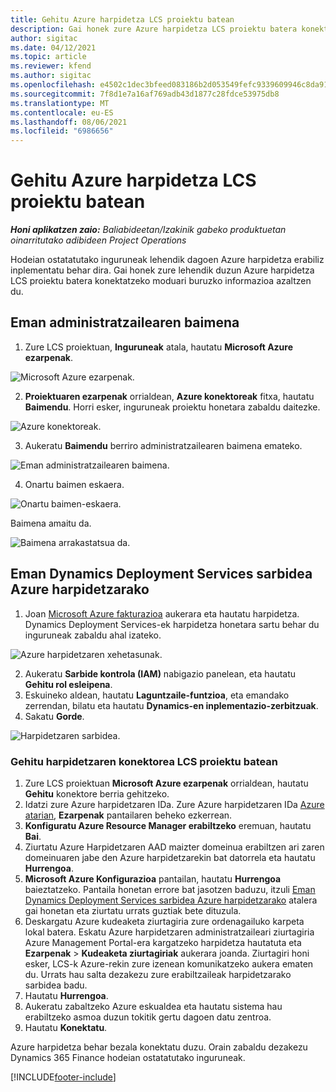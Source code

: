 ```yaml
---
title: Gehitu Azure harpidetza LCS proiektu batean
description: Gai honek zure Azure harpidetza LCS proiektu batera konektatzeko moduari buruzko informazioa eskaintzen du.
author: sigitac
ms.date: 04/12/2021
ms.topic: article
ms.reviewer: kfend
ms.author: sigitac
ms.openlocfilehash: e4502c1dec3bfeed083186b2d053549fefc9339609946c8da919b46e0e56cc79
ms.sourcegitcommit: 7f8d1e7a16af769adb43d1877c28fdce53975db8
ms.translationtype: MT
ms.contentlocale: eu-ES
ms.lasthandoff: 08/06/2021
ms.locfileid: "6986656"
---
```

# <a name="add-an-azure-subscription-to-an-lcs-project"></a>Gehitu Azure harpidetza LCS proiektu batean

_**Honi aplikatzen zaio:** Baliabideetan/Izakinik gabeko produktuetan oinarritutako adibideen Project Operations_

Hodeian ostatatutako inguruneak lehendik dagoen Azure harpidetza erabiliz inplementatu behar dira. Gai honek zure lehendik duzun Azure harpidetza LCS proiektu batera konektatzeko moduari buruzko informazioa azaltzen du. 

## <a name="grant-admin-consent"></a>Eman administratzailearen baimena

1. Zure LCS proiektuan, **Inguruneak** atala, hautatu **Microsoft Azure ezarpenak**.

![Microsoft Azure ezarpenak.](./media/1MicrosoftAzureSettings.png)

2. **Proiektuaren ezarpenak** orrialdean, **Azure konektoreak** fitxa, hautatu **Baimendu**. Horri esker, inguruneak proiektu honetara zabaldu daitezke.

![Azure konektoreak.](./media/2AzureConnectors.png)

3. Aukeratu **Baimendu** berriro administratzailearen baimena emateko.

![Eman administratzailearen baimena.](./media/3GrantAdminConsent.png)

4. Onartu baimen eskaera.

![Onartu baimen-eskaera.](./media/4AcceptPermissionRequest.png)

Baimena amaitu da. 

![Baimena arrakastatsua da.](./media/5AuthorizationComplete.png)

## <a name="provide-dynamics-deployment-services-access-to-your-azure-subscription"></a><a name="provide"></a>Eman Dynamics Deployment Services sarbidea Azure harpidetzarako

1. Joan [Microsoft Azure fakturazioa](https://portal.azure.com/#blade/Microsoft\_Azure\_Billing/SubscriptionsBlade) aukerara eta hautatu harpidetza. Dynamics Deployment Services-ek harpidetza honetara sartu behar du inguruneak zabaldu ahal izateko.

![Azure harpidetzaren xehetasunak.](./media/6AzureSubscription.png)

2. Aukeratu **Sarbide kontrola (IAM)** nabigazio panelean, eta hautatu **Gehitu rol esleipena**.
3. Eskuineko aldean, hautatu **Laguntzaile-funtzioa**, eta emandako zerrendan, bilatu eta hautatu **Dynamics-en inplementazio-zerbitzuak**. 
4. Sakatu **Gorde**.

![Harpidetzaren sarbidea.](./media/7SubscriptionAccess.png)

### <a name="add-a-subscription-connector-to-an-lcs-project"></a>Gehitu harpidetzaren konektorea LCS proiektu batean

1. Zure LCS proiektuan **Microsoft Azure ezarpenak** orrialdean, hautatu **Gehitu** konektore berria gehitzeko.
2. Idatzi zure Azure harpidetzaren IDa. Zure Azure harpidetzaren IDa [Azure atarian](https://ms.portal.azure.com/), **Ezarpenak** pantailaren beheko ezkerrean.
3. **Konfiguratu Azure Resource Manager erabiltzeko** eremuan, hautatu **Bai**.
4. Ziurtatu Azure Harpidetzaren AAD maizter domeinua erabiltzen ari zaren domeinuaren jabe den Azure harpidetzarekin bat datorrela eta hautatu **Hurrengoa**.
5. **Microsoft Azure Konfigurazioa** pantailan, hautatu **Hurrengoa** baieztatzeko. Pantaila honetan errore bat jasotzen baduzu, itzuli [Eman Dynamics Deployment Services sarbidea Azure harpidetzarako](#provide) atalera gai honetan eta ziurtatu urrats guztiak bete dituzula.
6. Deskargatu Azure kudeaketa ziurtagiria zure ordenagailuko karpeta lokal batera. Eskatu Azure harpidetzaren administratzaileari ziurtagiria Azure Management Portal-era kargatzeko harpidetza hautatuta eta **Ezarpenak** > **Kudeaketa ziurtagiriak** aukerara joanda. Ziurtagiri honi esker, LCS-k Azure-rekin zure izenean komunikatzeko aukera ematen du. Urrats hau salta dezakezu zure erabiltzaileak harpidetzarako sarbidea badu.
7. Hautatu **Hurrengoa**.
8. Aukeratu zabaltzeko Azure eskualdea eta hautatu sistema hau erabiltzeko asmoa duzun tokitik gertu dagoen datu zentroa.
9.  Hautatu **Konektatu**.

Azure harpidetza behar bezala konektatu duzu. Orain zabaldu dezakezu Dynamics 365 Finance hodeian ostatatutako inguruneak.




[!INCLUDE[footer-include](../includes/footer-banner.md)]
